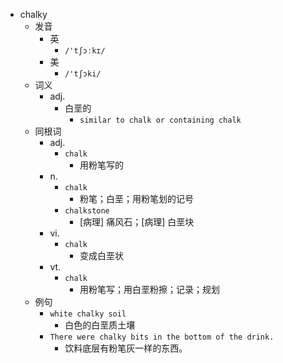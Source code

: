 - chalky
  - 发音
    - 英
      - `/'tʃɔːkɪ/`
    - 美
      - `/'tʃɔki/`
  - 词义
    - adj.
      - 白垩的
        - `similar to chalk or containing chalk`
  - 同根词
    - adj.
      - `chalk`
        - 用粉笔写的
    - n.
      - `chalk`
        - 粉笔；白垩；用粉笔划的记号
      - `chalkstone`
        - [病理] 痛风石；[病理] 白垩块
    - vi.
      - `chalk`
        - 变成白垩状
    - vt.
      - `chalk`
        - 用粉笔写；用白垩粉擦；记录；规划
  - 例句
    - `white chalky soil`
      - 白色的白垩质土壤
    - `There were chalky bits in the bottom of the drink.`
      - 饮料底层有粉笔灰一样的东西。

